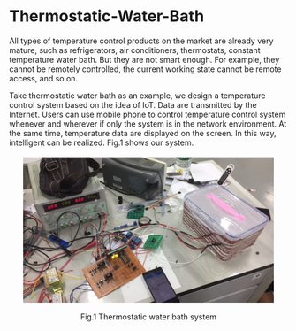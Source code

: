 # Thermostatic-Water-Bath

All types of temperature control products on the market are already very mature, such as refrigerators, air conditioners, thermostats, constant temperature water bath. But they are not smart enough. For example, they cannot be remotely controlled, the current working state cannot be remote access, and so on.

Take thermostatic water bath as an example, we design a temperature control system based on the idea of IoT. Data are transmitted by the Internet. Users can use mobile phone to control temperature control system whenever and wherever if only the system is in the network environment. At the same time, temperature data are displayed on the screen. In this way, intelligent can be realized. Fig.1 shows our system.


<div  align="center">    
<img src="https://github.com/Deep-Lan/Thermostatic-Water-Bath/blob/main/figures/Fig1.jpg" width="90%" height="90%" />

Fig.1 Thermostatic water bath system
</div>
